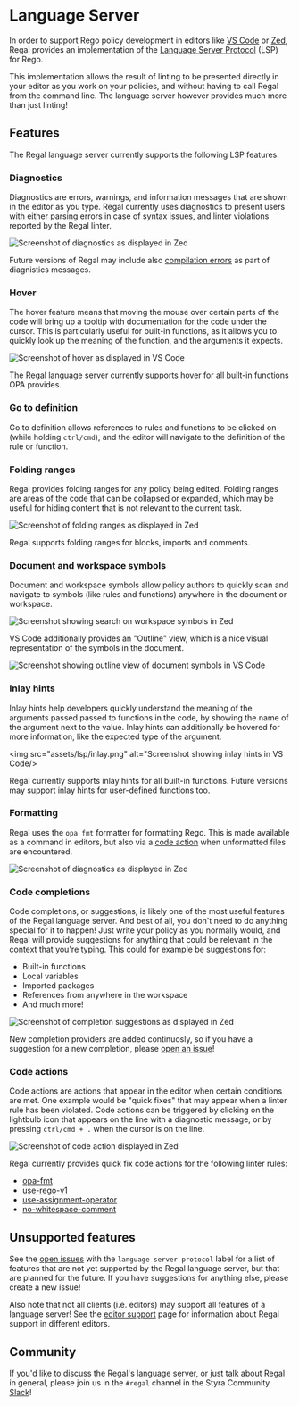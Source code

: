 # Language Server

In order to support Rego policy development in editors like
[VS Code](https://github.com/open-policy-agent/vscode-opa) or [Zed](https://github.com/StyraInc/zed-rego),
Regal provides an implementation of the
[Language Server Protocol](https://microsoft.github.io/language-server-protocol/) (LSP) for Rego.

This implementation allows the result of linting to be presented directly in your editor as you work on your policies,
and without having to call Regal from the command line. The language server however provides much more than just
linting!

## Features

The Regal language server currently supports the following LSP features:

### Diagnostics

Diagnostics are errors, warnings, and information messages that are shown in the editor as you type. Regal currently
uses diagnostics to present users with either parsing errors in case of syntax issues, and linter violations reported
by the Regal linter.

<img
  src="assets/lsp/diagnostics.png"
  alt="Screenshot of diagnostics as displayed in Zed"/>

Future versions of Regal may include also [compilation errors](https://github.com/StyraInc/regal/issues/745) as part of
diagnistics messages.

### Hover

The hover feature means that moving the mouse over certain parts of the code will bring up a tooltip with documentation
for the code under the cursor. This is particularly useful for built-in functions, as it allows you to quickly look up
the meaning of the function, and the arguments it expects.

<img
  src="assets/lsp/hover.png"
  alt="Screenshot of hover as displayed in VS Code"/>

The Regal language server currently supports hover for all built-in functions OPA provides.

### Go to definition

Go to definition allows references to rules and functions to be clicked on (while holding `ctrl/cmd`), and the editor
will navigate to the definition of the rule or function.

### Folding ranges

Regal provides folding ranges for any policy being edited. Folding ranges are areas of the code that can be collapsed
or expanded, which may be useful for hiding content that is not relevant to the current task.

<img
  src="assets/lsp/folding.png"
  alt="Screenshot of folding ranges as displayed in Zed"/>

Regal supports folding ranges for blocks, imports and comments.

### Document and workspace symbols

Document and workspace symbols allow policy authors to quickly scan and navigate to symbols (like rules and functions)
anywhere in the document or workspace.

<img
  src="assets/lsp/documentsymbols.png"
  alt="Screenshot showing search on workspace symbols in Zed"/>

VS Code additionally provides an "Outline" view, which is a nice visual representation of the symbols in the document.

<img
  src="assets/lsp/documentsymbols2.png"
  alt="Screenshot showing outline view of document symbols in VS Code"/>

### Inlay hints

Inlay hints help developers quickly understand the meaning of the arguments passed passed to functions in the code,
by showing the name of the argument next to the value. Inlay hints can additionally be hovered for more information,
like the expected type of the argument.

<img
  src="assets/lsp/inlay.png"
  alt="Screenshot showing inlay hints in VS Code/>

Regal currently supports inlay hints for all built-in functions. Future versions may support inlay hints for
user-defined functions too.

### Formatting

Regal uses the `opa fmt` formatter for formatting Rego. This is made available as a command in editors, but also via
a [code action](#code-actions) when unformatted files are encountered.

<img
  src="assets/lsp/format.png"
  alt="Screenshot of diagnostics as displayed in Zed"/>

### Code completions

Code completions, or suggestions, is likely one of the most useful features of the Regal language server. And best of
all, you don't need to do anything special for it to happen! Just write your policy as you normally would, and Regal
will provide suggestions for anything that could be relevant in the context that you're typing. This could for example
be suggestions for:

- Built-in functions
- Local variables
- Imported packages
- References from anywhere in the workspace
- And much more!

<img
  src="assets/lsp/completion.png"
  alt="Screenshot of completion suggestions as displayed in Zed"/>

New completion providers are added continuosly, so if you have a suggestion for a new completion, please
[open an issue](https://github.com/StyraInc/regal/issues)!

### Code actions

Code actions are actions that appear in the editor when certain conditions are met. One example would be "quick fixes"
that may appear when a linter rule has been violated. Code actions can be triggered by clicking on the lightbulb icon
that appears on the line with a diagnostic message, or by pressing `ctrl/cmd + .` when the cursor is on the line.

<img
  src="assets/lsp/codeaction.png"
  alt="Screenshot of code action displayed in Zed"/>

Regal currently provides quick fix code actions for the following linter rules:

- [opa-fmt](https://docs.styra.com/regal/rules/style/opa-fmt)
- [use-rego-v1](https://docs.styra.com/regal/rules/imports/use-rego-v1)
- [use-assignment-operator](https://docs.styra.com/regal/rules/style/use-assignment-operator)
- [no-whitespace-comment](https://docs.styra.com/regal/rules/style/no-whitespace-comment)

## Unsupported features

See the
[open issues](https://github.com/StyraInc/regal/issues?q=is%3Aissue+is%3Aopen+label%3A%22language+server+protocol%22)
with the `language server protocol` label for a list of features that are not yet supported by the Regal language
server, but that are planned for the future. If you have suggestions for anything else, please create a new issue!

Also note that not all clients (i.e. editors) may support all features of a language server! See the
[editor support](/docs/editor-support.md) page for information about Regal support in different editors.

## Community

If you'd like to discuss the Regal's language server, or just talk about Regal in general, please join us in the
`#regal` channel in the Styra Community [Slack](https://communityinviter.com/apps/styracommunity/signup)!
